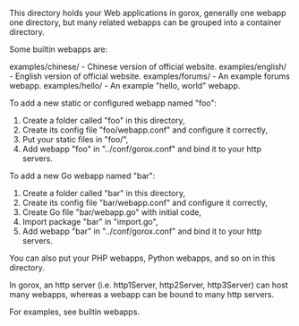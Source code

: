 This directory holds your Web applications in gorox, generally one webapp one
directory, but many related webapps can be grouped into a container directory.

Some builtin webapps are:

  examples/chinese/    - Chinese version of official website.
  examples/english/    - English version of official website.
  examples/forums/     - An example forums webapp.
  examples/hello/      - An example "hello, world" webapp.

To add a new static or configured webapp named "foo":

  1. Create a folder called "foo" in this directory,
  2. Create its config file "foo/webapp.conf" and configure it correctly,
  3. Put your static files in "foo/",
  4. Add webapp "foo" in "../conf/gorox.conf" and bind it to your http servers.

To add a new Go webapp named "bar":

  1. Create a folder called "bar" in this directory,
  2. Create its config file "bar/webapp.conf" and configure it correctly,
  3. Create Go file "bar/webapp.go" with initial code,
  4. Import package "bar" in "import.go",
  5. Add webapp "bar" in "../conf/gorox.conf" and bind it to your http servers.

You can also put your PHP webapps, Python webapps, and so on in this directory.

In gorox, an http server (i.e. http1Server, http2Server, http3Server) can host
many webapps, whereas a webapp can be bound to many http servers.

For examples, see builtin webapps.
